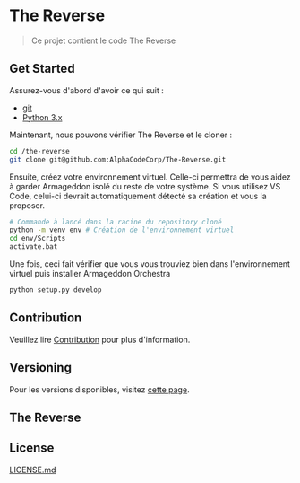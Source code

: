# The Reverse

>Ce projet contient le code The Reverse

## Get Started

Assurez-vous d'abord d'avoir ce qui suit :

- [git](https://git-scm.com/)
- [Python 3.x](https://python.org/)

Maintenant, nous pouvons vérifier The Reverse et le cloner :

```bash
cd /the-reverse
git clone git@github.com:AlphaCodeCorp/The-Reverse.git
```

Ensuite, créez votre environnement virtuel. Celle-ci permettra de vous aidez à garder Armageddon isolé du reste de votre système.
Si vous utilisez VS Code, celui-ci devrait automatiquement détecté sa création et vous la proposer.

```bash
# Commande à lancé dans la racine du repository cloné
python -m venv env # Création de l'environnement virtuel
cd env/Scripts
activate.bat
```

Une fois, ceci fait vérifier que vous vous trouviez bien dans l'environnement virtuel puis installer Armageddon Orchestra

```bash
python setup.py develop
```

## Contribution

Veuillez lire [Contribution](CONTRIBUTING.md) pour plus d'information.

## Versioning

Pour les versions disponibles, visitez [cette page](https://github.com/AlphaCodeCorp/The-Reverse/tags).

## The Reverse



## License

[LICENSE.md](LICENSE)
